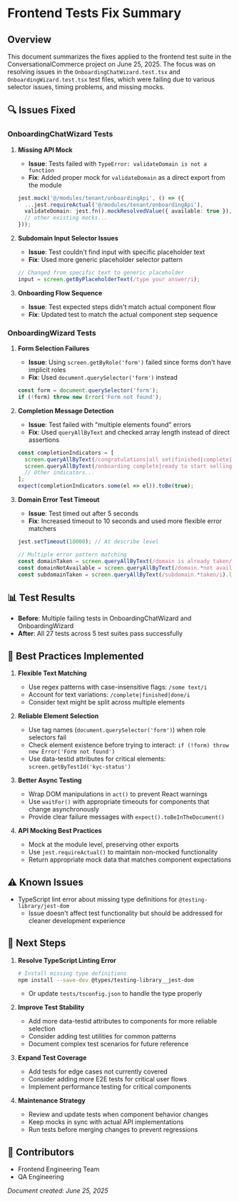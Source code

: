 # Frontend Tests Fix Summary

## Overview

This document summarizes the fixes applied to the frontend test suite in the ConversationalCommerce project on June 25, 2025. The focus was on resolving issues in the `OnboardingChatWizard.test.tsx` and `OnboardingWizard.test.tsx` test files, which were failing due to various selector issues, timing problems, and missing mocks.

## 🔍 Issues Fixed

### OnboardingChatWizard Tests

1. **Missing API Mock**
   - **Issue**: Tests failed with `TypeError: validateDomain is not a function`
   - **Fix**: Added proper mock for `validateDomain` as a direct export from the module
   ```typescript
   jest.mock('@/modules/tenant/onboardingApi', () => ({
     ...jest.requireActual('@/modules/tenant/onboardingApi'),
     validateDomain: jest.fn().mockResolvedValue({ available: true }),
     // other existing mocks...
   }));
   ```

2. **Subdomain Input Selector Issues**
   - **Issue**: Test couldn't find input with specific placeholder text
   - **Fix**: Used more generic placeholder selector pattern
   ```typescript
   // Changed from specific text to generic placeholder
   input = screen.getByPlaceholderText(/type your answer/i);
   ```

3. **Onboarding Flow Sequence**
   - **Issue**: Test expected steps didn't match actual component flow
   - **Fix**: Updated test to match the actual component step sequence

### OnboardingWizard Tests

1. **Form Selection Failures**
   - **Issue**: Using `screen.getByRole('form')` failed since forms don't have implicit roles
   - **Fix**: Used `document.querySelector('form')` instead
   ```typescript
   const form = document.querySelector('form');
   if (!form) throw new Error('Form not found');
   ```

2. **Completion Message Detection**
   - **Issue**: Test failed with "multiple elements found" errors
   - **Fix**: Used `queryAllByText` and checked array length instead of direct assertions
   ```typescript
   const completionIndicators = [
     screen.queryAllByText(/congratulations|all set|finished|complete|done/i).length > 0,
     screen.queryAllByText(/onboarding complete|ready to start selling/i).length > 0,
     // Other indicators...
   ];
   expect(completionIndicators.some(el => el)).toBe(true);
   ```

3. **Domain Error Test Timeout**
   - **Issue**: Test timed out after 5 seconds
   - **Fix**: Increased timeout to 10 seconds and used more flexible error matchers
   ```typescript
   jest.setTimeout(10000); // At describe level
   
   // Multiple error pattern matching
   const domainTaken = screen.queryAllByText(/domain is already taken/i).length > 0;
   const domainNotAvailable = screen.queryAllByText(/domain.*not available/i).length > 0;
   const subdomainTaken = screen.queryAllByText(/subdomain.*taken/i).length > 0;
   ```

## 📊 Test Results

- **Before**: Multiple failing tests in OnboardingChatWizard and OnboardingWizard
- **After**: All 27 tests across 5 test suites pass successfully

## 🧰 Best Practices Implemented

1. **Flexible Text Matching**
   - Use regex patterns with case-insensitive flags: `/some text/i`
   - Account for text variations: `/complete|finished|done/i`
   - Consider text might be split across multiple elements

2. **Reliable Element Selection**
   - Use tag names (`document.querySelector('form')`) when role selectors fail
   - Check element existence before trying to interact: `if (!form) throw new Error('Form not found')`
   - Use data-testid attributes for critical elements: `screen.getByTestId('kyc-status')`

3. **Better Async Testing**
   - Wrap DOM manipulations in `act()` to prevent React warnings
   - Use `waitFor()` with appropriate timeouts for components that change asynchronously
   - Provide clear failure messages with `expect().toBeInTheDocument()`

4. **API Mocking Best Practices**
   - Mock at the module level, preserving other exports
   - Use `jest.requireActual()` to maintain non-mocked functionality
   - Return appropriate mock data that matches component expectations

## ⚠️ Known Issues

- TypeScript lint error about missing type definitions for `@testing-library/jest-dom`
  - Issue doesn't affect test functionality but should be addressed for cleaner development experience

## 🔄 Next Steps

1. **Resolve TypeScript Linting Error**
   ```bash
   # Install missing type definitions
   npm install --save-dev @types/testing-library__jest-dom
   ```
   - Or update `tests/tsconfig.json` to handle the type properly

2. **Improve Test Stability**
   - Add more data-testid attributes to components for more reliable selection
   - Consider adding test utilities for common patterns
   - Document complex test scenarios for future reference

3. **Expand Test Coverage**
   - Add tests for edge cases not currently covered
   - Consider adding more E2E tests for critical user flows
   - Implement performance testing for critical components

4. **Maintenance Strategy**
   - Review and update tests when component behavior changes
   - Keep mocks in sync with actual API implementations
   - Run tests before merging changes to prevent regressions

## 👥 Contributors

- Frontend Engineering Team
- QA Engineering

*Document created: June 25, 2025*
